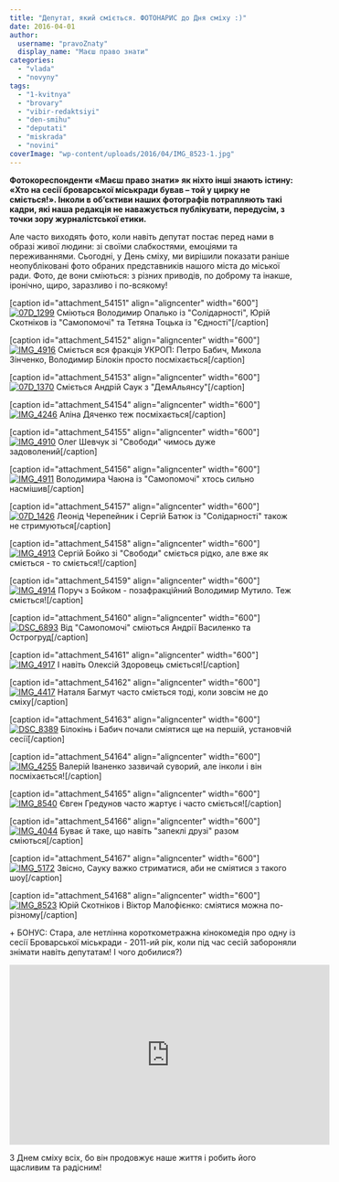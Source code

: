 ```yaml
---
title: "Депутат, який сміється. ФОТОНАРИС до Дня сміху :)"
date: 2016-04-01
author: 
  username: "pravoZnaty"
  display_name: "Маєш право знати"
categories: 
  - "vlada"
  - "novyny"
tags: 
  - "1-kvitnya"
  - "brovary"
  - "vibir-redaktsiyi"
  - "den-smihu"
  - "deputati"
  - "miskrada"
  - "novini"
coverImage: "wp-content/uploads/2016/04/IMG_8523-1.jpg"
---
```


**Фотокореспонденти «Маєш право знати» як ніхто інші знають істину: «Хто на сесії броварської міськради бував – той у цирку не сміється!». Інколи в об’єктиви наших фотографів потрапляють такі кадри, які наша редакція не наважується публікувати, передусім, з точки зору журналістської етики.**

Але часто виходять фото, коли навіть депутат постає перед нами в образі живої людини: зі своїми слабкостями, емоціями та переживаннями. Сьогодні, у День сміху, ми вирішили показати раніше неопубліковані фото обраних представників нашого міста до міської ради. Фото, де вони сміються: з різних приводів, по доброму та інакше, іронічно, щиро, заразливо і по-всякому!

\[caption id="attachment\_54151" align="aligncenter" width="600"\][![07D_1299](https://mpz.brovary.org/wp-content/uploads/2016/04/07D_1299.jpg)](https://mpz.brovary.org/wp-content/uploads/2016/04/07D_1299.jpg) Сміються Володимир Опалько із "Солідарності", Юрій Скотніков із "Самопомочі" та Тетяна Тоцька із "Єдності"\[/caption\]

\[caption id="attachment\_54152" align="aligncenter" width="600"\][![IMG_4916](https://mpz.brovary.org/wp-content/uploads/2016/04/IMG_4916.jpg)](https://mpz.brovary.org/wp-content/uploads/2016/04/IMG_4916.jpg) Сміється вся фракція УКРОП: Петро Бабич, Микола Зінченко, Володимир Білокін просто посміхається\[/caption\]

\[caption id="attachment\_54153" align="aligncenter" width="600"\][![07D_1370](https://mpz.brovary.org/wp-content/uploads/2016/04/07D_1370.jpg)](https://mpz.brovary.org/wp-content/uploads/2016/04/07D_1370.jpg) Сміється Андрій Саук з "ДемАльянсу"\[/caption\]

\[caption id="attachment\_54154" align="aligncenter" width="600"\][![IMG_4246](https://mpz.brovary.org/wp-content/uploads/2016/04/IMG_4246.jpg)](https://mpz.brovary.org/wp-content/uploads/2016/04/IMG_4246.jpg) Аліна Дяченко теж посміхається\[/caption\]

\[caption id="attachment\_54155" align="aligncenter" width="600"\][![IMG_4910](https://mpz.brovary.org/wp-content/uploads/2016/04/IMG_4910.jpg)](https://mpz.brovary.org/wp-content/uploads/2016/04/IMG_4910.jpg) Олег Шевчук зі "Свободи" чимось дуже задоволений\[/caption\]

\[caption id="attachment\_54156" align="aligncenter" width="600"\][![IMG_4911](https://mpz.brovary.org/wp-content/uploads/2016/04/IMG_4911.jpg)](https://mpz.brovary.org/wp-content/uploads/2016/04/IMG_4911.jpg) Володимира Чаюна із "Самопомочі" хтось сильно насмішив\[/caption\]

\[caption id="attachment\_54157" align="aligncenter" width="600"\][![07D_1426](https://mpz.brovary.org/wp-content/uploads/2016/04/07D_1426.jpg)](https://mpz.brovary.org/wp-content/uploads/2016/04/07D_1426.jpg) Леонід Черепейник і Сергій Батюк із "Солідарності" також не стримуються\[/caption\]

\[caption id="attachment\_54158" align="aligncenter" width="600"\][![IMG_4913](https://mpz.brovary.org/wp-content/uploads/2016/04/IMG_4913.jpg)](https://mpz.brovary.org/wp-content/uploads/2016/04/IMG_4913.jpg) Сергій Бойко зі "Свободи" сміється рідко, але вже як сміється - то сміється!\[/caption\]

\[caption id="attachment\_54159" align="aligncenter" width="600"\][![IMG_4914](https://mpz.brovary.org/wp-content/uploads/2016/04/IMG_4914.jpg)](https://mpz.brovary.org/wp-content/uploads/2016/04/IMG_4914.jpg) Поруч з Бойком - позафракційний Володимир Мутило. Теж сміється!\[/caption\]

\[caption id="attachment\_54160" align="aligncenter" width="600"\][![DSC_6893](https://mpz.brovary.org/wp-content/uploads/2016/04/DSC_6893.jpg)](https://mpz.brovary.org/wp-content/uploads/2016/04/DSC_6893.jpg) Від "Самопомочі" сміються Андрії Василенко та Острогруд\[/caption\]

\[caption id="attachment\_54161" align="aligncenter" width="600"\][![IMG_4917](https://mpz.brovary.org/wp-content/uploads/2016/04/IMG_4917.jpg)](https://mpz.brovary.org/wp-content/uploads/2016/04/IMG_4917.jpg) І навіть Олексій Здоровець сміється!\[/caption\]

\[caption id="attachment\_54162" align="aligncenter" width="600"\][![IMG_4417](https://mpz.brovary.org/wp-content/uploads/2016/04/IMG_4417.jpg)](https://mpz.brovary.org/wp-content/uploads/2016/04/IMG_4417.jpg) Наталя Багмут часто сміється тоді, коли зовсім не до сміху\[/caption\]

\[caption id="attachment\_54163" align="aligncenter" width="600"\][![DSC_8389](https://mpz.brovary.org/wp-content/uploads/2016/04/DSC_8389.jpg)](https://mpz.brovary.org/wp-content/uploads/2016/04/DSC_8389.jpg) Білокінь і Бабич почали сміятися ще на першій, установчій сесії\[/caption\]

\[caption id="attachment\_54164" align="aligncenter" width="600"\][![IMG_4255](https://mpz.brovary.org/wp-content/uploads/2016/04/IMG_4255.jpg)](https://mpz.brovary.org/wp-content/uploads/2016/04/IMG_4255.jpg) Валерій Іваненко зазвичай суворий, але інколи і він посміхається!\[/caption\]

\[caption id="attachment\_54165" align="aligncenter" width="600"\][![IMG_8540](https://mpz.brovary.org/wp-content/uploads/2016/04/IMG_8540.jpg)](https://mpz.brovary.org/wp-content/uploads/2016/04/IMG_8540.jpg) Євген Гредунов часто жартує і часто сміється!\[/caption\]

\[caption id="attachment\_54166" align="aligncenter" width="600"\][![IMG_4044](https://mpz.brovary.org/wp-content/uploads/2016/04/IMG_4044.jpg)](https://mpz.brovary.org/wp-content/uploads/2016/04/IMG_4044.jpg) Буває й таке, що навіть "запеклі друзі" разом сміються\[/caption\]

\[caption id="attachment\_54167" align="aligncenter" width="600"\][![IMG_5172](https://mpz.brovary.org/wp-content/uploads/2016/04/IMG_5172.jpg)](https://mpz.brovary.org/wp-content/uploads/2016/04/IMG_5172.jpg) Звісно, Сауку важко стриматися, аби не сміятися з такого шоу\[/caption\]

\[caption id="attachment\_54168" align="aligncenter" width="600"\][![IMG_8523](https://mpz.brovary.org/wp-content/uploads/2016/04/IMG_8523.jpg)](https://mpz.brovary.org/wp-content/uploads/2016/04/IMG_8523.jpg) Юрій Скотніков і Віктор Малофієнко: сміятися можна по-різному\[/caption\]

\+ БОНУС: Стара, але нетлінна короткометражна кінокомедія про одну із сесії Броварської міськради - 2011-ий рік, коли під час сесій забороняли знімати навіть депутатам! І чого добилися?)

<iframe src="https://www.youtube.com/embed/77lwLGI6AKQ" width="560" height="315" frameborder="0" allowfullscreen="allowfullscreen"></iframe>

З Днем сміху всіх, бо він продовжує наше життя і робить його щасливим та радісним!
